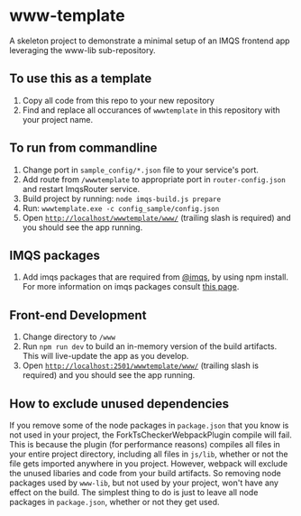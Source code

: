 # www-template
A skeleton project to demonstrate a minimal setup of an IMQS frontend app leveraging the www-lib sub-repository. 

## To use this as a template 
1. Copy all code from this repo to your new repository
1. Find and replace all occurances of `wwwtemplate` in this repository with your project name.

## To run from commandline
1. Change port in `sample_config/*.json` file to your service's port.
1. Add route from `/wwwtemplate` to appropriate port in `router-config.json` and restart ImqsRouter service. 
1. Build project by running: `node imqs-build.js prepare`
1. Run: `wwwtemplate.exe -c config_sample/config.json`
1. Open [`http://localhost/wwwtemplate/www/`](http://localhost/wwwtemplate/www/) (trailing slash is required) and you should see the app running.

## IMQS packages 
1. Add imqs packages that are required from [@imqs](http://js.imqs.co.za:4873/), by using npm install. For more information on imqs packages consult [this page](https://imqssoftware.atlassian.net/wiki/spaces/AR/pages/1291813060/Typescript).

## Front-end Development
1. Change directory to `/www`
1. Run `npm run dev` to build an in-memory version of the build artifacts. This will live-update the app as you develop.
1. Open [`http://localhost:2501/wwwtemplate/www/`](http://localhost:2501/wwwtemplate/www/) (trailing slash is required) and you should see the app running.

## How to exclude unused dependencies
If you remove some of the node packages in `package.json` that you know is not used in your project, the ForkTsCheckerWebpackPlugin compile will fail. This is because the plugin (for performance reasons) compiles all files in your entire project directory, including all files in `js/lib`, whether or not the file gets imported anywhere in you project. However, webpack will exclude the unused libaries and code from your build artifacts. So removing node packages used by `www-lib`, but not used by your project, won't have any effect on the build. The simplest thing to do is just to leave all node packages in `package.json`, whether or not they get used.

